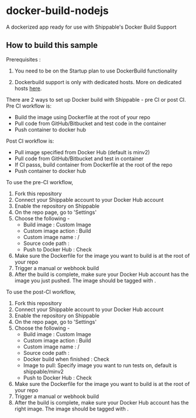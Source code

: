# docker-build-nodejs
A dockerized app ready for use with Shippable's Docker Build Support  

How to build this sample
------------------------ 

Prerequisites :

1. You need to be on the Startup plan to use DockerBuild functionality

2. Dockerbuild support is only with dedicated hosts. More on dedicated hosts [here](http://docs.shippable.com/en/latest/config.html#dedicated-hosts).

There are 2 ways to set up Docker build with Shippable - pre CI or post CI. 
Pre CI workflow is:  
* Build the image using Dockerfile at the root of your repo
* Pull code from GitHub/Bitbucket and test code in the container
* Push container to docker hub

Post CI workflow is:
* Pull image specified from Docker Hub (default is minv2)
* Pull code from GitHub/Bitbucket and test in container
* If CI passs, build container from Dockerfile at the root of the repo
* Push container to docker hub

To use the pre-CI workflow,

1. Fork this repository
2. Connect your Shippable account to your Docker Hub account
3. Enable the repository on Shippable
4. On the repo page, go to 'Settings'
5. Choose the following -
    * Build image : Custom Image
    * Custom image action : Build
    * Custom image name : <docker hub username>/<image name>
    * Source code path : <source code path for image you want to build>
    * Push to Docker Hub : Check
6. Make sure the Dockerfile for the image you want to build is at the root of your repo
7. Trigger a manual or webhook build
8. After the build is complete, make sure your Docker Hub account has the image you just pushed. The image should be tagged with <image name>.<build number>

To use the post-CI workflow,

1. Fork this repository
2. Connect your Shippable account to your Docker Hub account
3. Enable the repository on Shippable
4. On the repo page, go to 'Settings'
5. Choose the following -
    * Build image : Custom Image
    * Custom image action : Build
    * Custom image name : <docker hub username>/<image name>
    * Source code path : <source code path for image you want to build>
    * Docker build when finished : Check
    * Image to pull: Specify image you want to run tests on, default is shippable/minv2
    * Push to Docker Hub : Check
6. Make sure the Dockerfile for the image you want to build is at the root of your repo
7. Trigger a manual or webhook build
8. After the build is complete, make sure your Docker Hub account has the right image. The image should be tagged with <image name>.<build number> 



